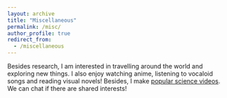 ```yaml
---
layout: archive
title: "Miscellaneous"
permalink: /misc/
author_profile: true
redirect_from:
  - /miscellaneous
---
```


Besides research, I am interested in travelling around the world and exploring new things. I also enjoy watching anime, listening to vocaloid songs and reading visual novels! Besides, I make [popular science videos](https://space.bilibili.com/346660989). We can chat if there are shared interests!